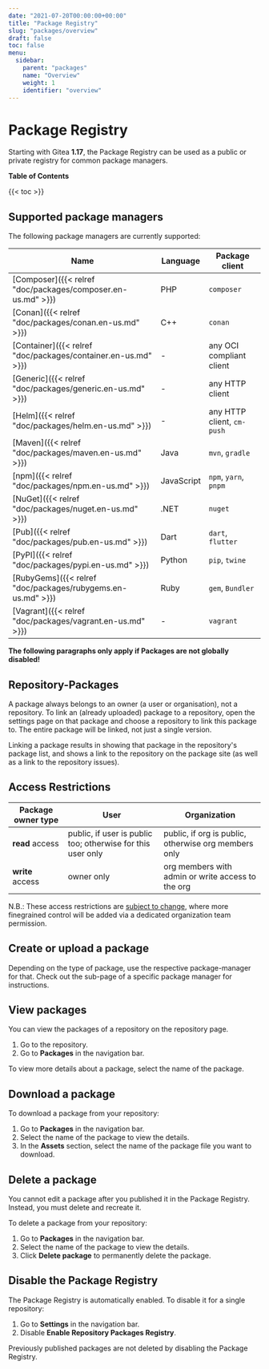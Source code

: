 ```yaml
---
date: "2021-07-20T00:00:00+00:00"
title: "Package Registry"
slug: "packages/overview"
draft: false
toc: false
menu:
  sidebar:
    parent: "packages"
    name: "Overview"
    weight: 1
    identifier: "overview"
---
```


# Package Registry

Starting with Gitea **1.17**, the Package Registry can be used as a public or private registry for common package managers.

**Table of Contents**

{{< toc >}}

## Supported package managers

The following package managers are currently supported:

| Name                                                          | Language   | Package client             |
| ------------------------------------------------------------- | ---------- | -------------------------- |
| [Composer]({{< relref "doc/packages/composer.en-us.md" >}})   | PHP        | `composer`                 |
| [Conan]({{< relref "doc/packages/conan.en-us.md" >}})         | C++        | `conan`                    |
| [Container]({{< relref "doc/packages/container.en-us.md" >}}) | -          | any OCI compliant client   |
| [Generic]({{< relref "doc/packages/generic.en-us.md" >}})     | -          | any HTTP client            |
| [Helm]({{< relref "doc/packages/helm.en-us.md" >}})           | -          | any HTTP client, `cm-push` |
| [Maven]({{< relref "doc/packages/maven.en-us.md" >}})         | Java       | `mvn`, `gradle`            |
| [npm]({{< relref "doc/packages/npm.en-us.md" >}})             | JavaScript | `npm`, `yarn`, `pnpm`      |
| [NuGet]({{< relref "doc/packages/nuget.en-us.md" >}})         | .NET       | `nuget`                    |
| [Pub]({{< relref "doc/packages/pub.en-us.md" >}})             | Dart       | `dart`, `flutter`          |
| [PyPI]({{< relref "doc/packages/pypi.en-us.md" >}})           | Python     | `pip`, `twine`             |
| [RubyGems]({{< relref "doc/packages/rubygems.en-us.md" >}})   | Ruby       | `gem`, `Bundler`           |
| [Vagrant]({{< relref "doc/packages/vagrant.en-us.md" >}})     | -          | `vagrant`                  |

**The following paragraphs only apply if Packages are not globally disabled!**

## Repository-Packages

A package always belongs to an owner (a user or organisation), not a repository.
To link an (already uploaded) package to a repository, open the settings page
on that package and choose a repository to link this package to.
The entire package will be linked, not just a single version.

Linking a package results in showing that package in the repository's package list,
and shows a link to the repository on the package site (as well as a link to the repository issues).

## Access Restrictions

| Package owner type | User                                                        | Organization                                         |
| ------------------ | ----------------------------------------------------------- | ---------------------------------------------------- |
| **read** access    | public, if user is public too; otherwise for this user only | public, if org is public, otherwise org members only |
| **write** access   | owner only                                                  | org members with admin or write access to the org    |

N.B.: These access restrictions are [subject to change](https://github.com/orgs/git3protocol/discussions/19270), where more finegrained control will be added via a dedicated organization team permission.

## Create or upload a package

Depending on the type of package, use the respective package-manager for that. Check out the sub-page of a specific package manager for instructions.

## View packages

You can view the packages of a repository on the repository page.

1. Go to the repository.
1. Go to **Packages** in the navigation bar.

To view more details about a package, select the name of the package.

## Download a package

To download a package from your repository:

1. Go to **Packages** in the navigation bar.
1. Select the name of the package to view the details.
1. In the **Assets** section, select the name of the package file you want to download.

## Delete a package

You cannot edit a package after you published it in the Package Registry. Instead, you
must delete and recreate it.

To delete a package from your repository:

1. Go to **Packages** in the navigation bar.
1. Select the name of the package to view the details.
1. Click **Delete package** to permanently delete the package.

## Disable the Package Registry

The Package Registry is automatically enabled. To disable it for a single repository:

1. Go to **Settings** in the navigation bar.
1. Disable **Enable Repository Packages Registry**.

Previously published packages are not deleted by disabling the Package Registry.
